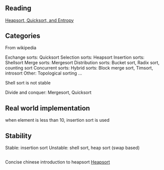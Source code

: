 #

## Reading
[Heapsort, Quicksort, and Entropy](http://users.aims.ac.za/~mackay/sorting/sorting.html)


## Categories

From wikipedia

Exchange sorts: Quicksort
Selection sorts: Heapsort
Insertion sorts: Shellsort
Merge sorts: Mergesort
Distribution sorts: Bucket sort, Radix sort, counting sort
Concurrent sorts:
Hybrid sorts: Block merge sort, Timsort, introsort
Other: Topological sorting ...


Shell sort is not stable

Divide and conquer: Mergesort, Quicksort


## Real world implementation
when element is less than 10, insertion sort is used

## Stability
Stable: insertion sort
Unstable: shell sort, heap sort (swap based)

## 

Concise chinese introduction to heapsort
[Heapsort](http://liuyu314.github.io/algorithm/2013/10/22/heapsort/)
